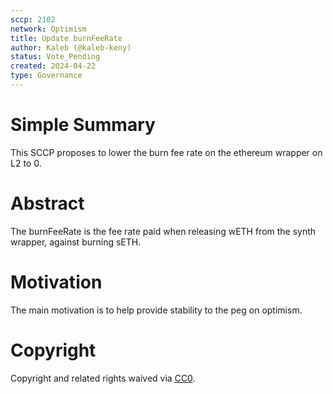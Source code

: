 ```yaml
---
sccp: 2102
network: Optimism
title: Update burnFeeRate
author: Kaleb (@kaleb-keny)
status: Vote_Pending
created: 2024-04-22
type: Governance
---
```


# Simple Summary

This SCCP proposes to lower the burn fee rate on the ethereum wrapper on L2 to 0.

# Abstract

The burnFeeRate is the fee rate paid when releasing wETH from the synth wrapper, against burning sETH.

# Motivation

The main motivation is to help provide stability to the peg on optimism. 

# Copyright

Copyright and related rights waived via [CC0](https://creativecommons.org/publicdomain/zero/1.0/).


